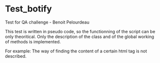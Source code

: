 # Test_botify
Test for QA challenge - Benoit Pelourdeau

This test is written in pseudo code, so the functionning of the script can be only theoritical. Only the description of the class and of the global working of methods is implemented.

For example: The way of finding the content of a certain html tag is not described.
